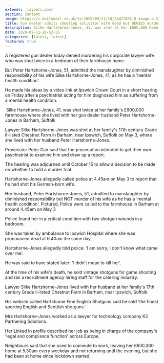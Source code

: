 ```yaml
---
extends: _layouts.post
section: content
image: https://i.dailymail.co.uk/1s/2020/09/11/18/28427456-0-image-a-2_1599845705649.jpg 
title: Gun dealer admits shooting solicitor wife dead but DENIES murder 
description: Silke Hartshorne-Jones, 41, was shot at her £600,000 home in Barham, Suffolk. Husband, Peter Hartshorne-Jones, 51, admitted manslaughter but NOT murder. 
date: 2020-09-11-20-52-55 
categories: [latest, latest] 
featured: true 
--- 
```

A registered gun dealer today denied murdering his corporate lawyer wife who was shot twice in a bedroom of their farmhouse home. 

But Peter Hartshorne-Jones, 51, admitted the manslaughter by diminished responsibility of his wife Silke Hartshorne-Jones, 41, as he has a 'mental health condition'.  

He made his pleas by a video link at Ipswich Crown Court in a short hearing on Friday after a psychiatrist acting for him diagnosed him as suffering from a mental health condition.  

 Silke Hartshorne-Jones, 41, was shot twice at her family's £600,000 farmhouse where she lived with her gun dealer husband Peter Hartshorne-Jones in Barham, Suffolk

Lawyer Silke Hartshorne-Jones was shot at her family's 17th century Grade II-listed Chestnut Farm in Barham, near Ipswich, Suffolk on May 3, where she lived with her husband Peter Hartshorne-Jones. 

Prosecutor Peter Gair said that the prosecution intended to get their own psychiatrist to examine him and draw up a report.

The hearing was adjourned until October 15 to allow a decision to be made on whether to hold a murder trial

Hartshorne-Jones allegedly called police at 4.45am on May 3 to report that he had shot his German-born wife.

Her husband, Peter Hartshorne-Jones, 51, admitted to manslaughter by diminished responsibility but NOT murder of his wife as he has a 'mental health condition'. Pictured, Police were called to the farmhouse in Barham at around 4.45am on May 3

Police found her in a critical condition with two shotgun wounds in a bedroom. 

She was taken by ambulance to Ipswich Hospital where she was pronounced dead at 6.40am the same day.

Hartshorne-Jones allegedly told police: 'I am sorry, I don't know what came over me'. 

He was said to have stated later: 'I didn't mean to kill her'.

At the time of his wife's death, he sold vintage shotguns for game shooting and ran a recruitment agency hiring staff for the catering industry.

 Lawyer Silke Hartshorne-Jones lived with her husband at her family's 17th century Grade II-listed Chestnut Farm in Barham, near Ipswich, Suffolk 

His website called Hartshorne Fine English Shotguns said he sold 'the finest sporting English and Scottish shotguns.'

Mrs Hartshorne-Jones worked as a lawyer for technology company K2 Partnering Solutions.

Her Linked In profile described her job as being in charge of the company's 'legal and compliance function' across Europe.

Neighbours said that she used to commute to work, leaving her £600,000 home at 5.30am every weekday and not returning until the evening, but she had been at home since lockdown started.

